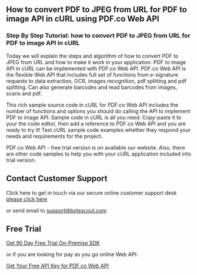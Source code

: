 ## How to convert PDF to JPEG from URL for PDF to image API in cURL using PDF.co Web API

### Step By Step Tutorial: how to convert PDF to JPEG from URL for PDF to image API in cURL

Today we will explain the steps and algorithm of how to convert PDF to JPEG from URL and how to make it work in your application. PDF to image API in cURL can be implemented with PDF.co Web API. PDF.co Web API is the flexible Web API that includes full set of functions from e-signature requests to data extraction, OCR, images recognition, pdf splitting and pdf splitting. Can also generate barcodes and read barcodes from images, scans and pdf.

This rich sample source code in cURL for PDF.co Web API includes the number of functions and options you should do calling the API to implement PDF to image API. Sample code in cURL is all you need. Copy-paste it to your the code editor, then add a reference to PDF.co Web API and you are ready to try it! Test cURL sample code examples whether they respond your needs and requirements for the project.

PDF.co Web API - free trial version is on available our website. Also, there are other code samples to help you with your cURL application included into trial version.

## Contact Customer Support

Click here to get in touch via our secure online customer support desk [please click here](https://bytescout.zendesk.com/hc/en-us/requests/new?subject=PDF.co%20Web%20API%20Question)

or send email to [support@bytescout.com](mailto:support@bytescout.com?subject=PDF.co%20Web%20API%20Question) 

## Free Trial

[Get 90 Day Free Trial On-Premise SDK](https://bytescout.com/download/web-installer?utm_source=github-readme)

or if you are looking for pay as you go online Web API:

[Get Your Free API Key for PDF.co Web API](https://pdf.co/documentation/api?utm_source=github-readme)